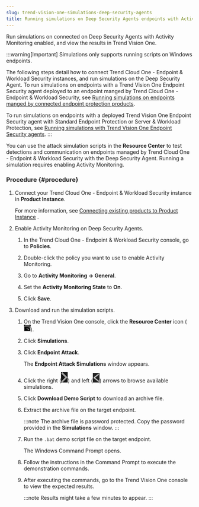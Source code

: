 ```yaml
---
slug: trend-vision-one-simulations-deep-security-agents
title: Running simulations on Deep Security Agents endpoints with Activity Monitoring
---
```


Run simulations on connected on Deep Security Agents with Activity Monitoring enabled, and view the results in Trend Vision One.

:::warning[Important]
Simulations only supports running scripts on Windows endpoints.

The following steps detail how to connect Trend Cloud One - Endpoint & Workload Security instances, and run simulations on the Deep Security Agent. To run simulations on endpoints with a Trend Vision One Endpoint Security agent deployed to an endpoint manged by Trend Cloud One - Endpoint & Workload Security, see [Running simulations on endpoints manged by connected endpoint protection products](simulations-endpoint-sensor.md).

To run simulations on endpoints with a deployed Trend Vision One Endpoint Security agent with Standard Endpoint Protection or Server & Workload Protection, see [Running simulations with Trend Vision One Endpoint Security agents](running-simulations-endpoints-xdr.md).
:::

You can use the attack simulation scripts in the **Resource Center** to test detections and communication on endpoints managed by Trend Cloud One - Endpoint & Workload Security with the Deep Security Agent. Running a simulation requires enabling Activity Monitoring.

### Procedure {#procedure}

1.  Connect your Trend Cloud One - Endpoint & Workload Security instance in **Product Instance**.

    For more information, see [Connecting existing products to Product Instance](connect-exist-prod-instance.md) .

2.  Enable Activity Monitoring on Deep Security Agents.

    1.  In the Trend Cloud One - Endpoint & Workload Security console, go to **Policies**.

    2.  Double-click the policy you want to use to enable Activity Monitoring.

    3.  Go to **Activity Monitoring → General**.

    4.  Set the **Activity Monitoring State** to **On**.

    5.  Click **Save**.

3.  Download and run the simulation scripts.

    1.  On the Trend Vision One console, click the **Resource Center** icon (![](/images/resourceCenter=73b1d431-813b-467c-8098-62f12bb6e2af.webp)).

    2.  Click **Simulations**.

    3.  Click **Endpoint Attack**.

        The **Endpoint Attack Simulations** window appears.

    4.  Click the right (![](/images/simulationsRightArrow=20220525102311.webp)) and left (![](/images/simulationsLeftArrow=20220525102211.webp)) arrows to browse available simulations.

    5.  Click **Download Demo Script** to download an archive file.

    6.  Extract the archive file on the target endpoint.

        :::note
        The archive file is password protected. Copy the password provided in the **Simulations** window.
        :::

    7.  Run the `.bat` demo script file on the target endpoint.

        The Windows Command Prompt opens.

    8.  Follow the instructions in the Command Prompt to execute the demonstration commands.

    9.  After executing the commands, go to the Trend Vision One console to view the expected results.

        :::note
        Results might take a few minutes to appear.
        :::
